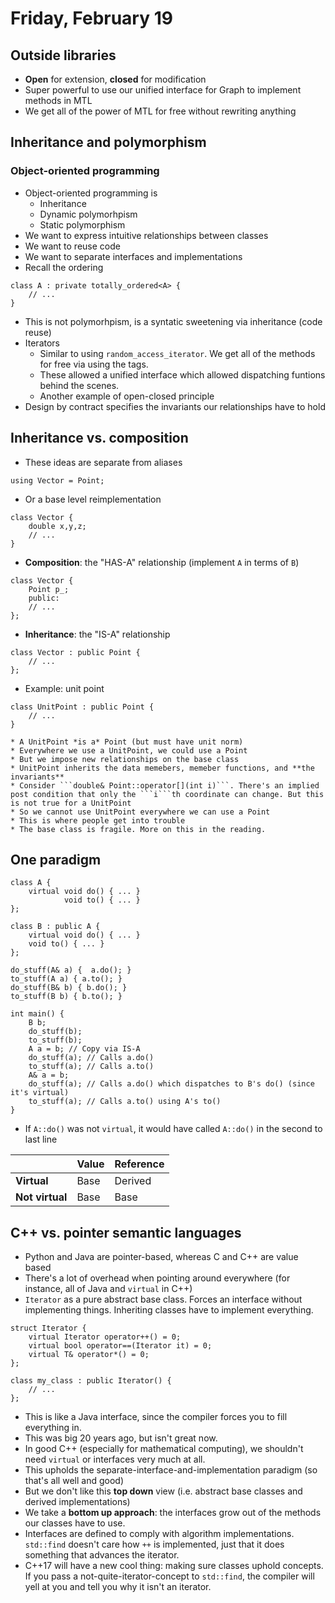 # Friday, February 19

## Outside libraries

* **Open** for extension, **closed** for modification
* Super powerful to use our unified interface for Graph to implement methods in MTL
* We get all of the power of MTL for free without rewriting anything

## Inheritance and polymorphism

### Object-oriented programming
* Object-oriented programming is
    * Inheritance
    * Dynamic polymorhpism
    * Static polymorphism
* We want to express intuitive relationships between classes
* We want to reuse code
* We want to separate interfaces and implementations
* Recall the ordering 
```{cpp}
class A : private totally_ordered<A> {
	// ...
}
```
* This is not polymorhpism, is a syntatic sweetening via inheritance (code reuse)
* Iterators
    * Similar to using ```random_access_iterator```. We get all of the methods for free via using the tags.
    * These allowed a unified interface which allowed dispatching funtions behind the scenes.
    * Another example of open-closed principle
* Design by contract specifies the invariants our relationships have to hold

## Inheritance vs. composition

* These ideas are separate from aliases
```{cpp}
using Vector = Point;
```
* Or a base level reimplementation
```{cpp}
class Vector {
	double x,y,z;
	// ...
}
```
* **Composition**: the "HAS-A" relationship (implement ```A``` in terms of ```B```)
```{cpp}
class Vector {
	Point p_;
	public:
	// ...
};
```
* **Inheritance**: the "IS-A" relationship
```{cpp}
class Vector : public Point {
	// ...
};
```
* Example: unit point
```{cpp}
class UnitPoint : public Point {
	// ...
}
```
	* A UnitPoint *is a* Point (but must have unit norm)
	* Everywhere we use a UnitPoint, we could use a Point
	* But we impose new relationships on the base class 
	* UnitPoint inherits the data memebers, memeber functions, and **the invariants**
	* Consider ```double& Point::operator[](int i)```. There's an implied post condition that only the ```i```th coordinate can change. But this is not true for a UnitPoint 
	* So we cannot use UnitPoint everywhere we can use a Point
	* This is where people get into trouble
	* The base class is fragile. More on this in the reading.

## One paradigm
```{cpp}
class A {
	virtual void do() { ... }
			void to() { ... }
};

class B : public A {
	virtual void do() { ... }
	void to() { ... }
};

do_stuff(A& a) {  a.do(); }
to_stuff(A a) { a.to(); }
do_stuff(B& b) { b.do(); }
to_stuff(B b) { b.to(); }

int main() {
	B b;
	do_stuff(b);
	to_stuff(b);
	A a = b; // Copy via IS-A
	do_stuff(a); // Calls a.do()
	to_stuff(a); // Calls a.to()
	A& a = b;
	do_stuff(a); // Calls a.do() which dispatches to B's do() (since it's virtual)
	to_stuff(a); // Calls a.to() using A's to()
}
```

* If ```A::do()``` was not ```virtual```, it would have called ```A::do()``` in the second to last line

|                 | **Value** | **Reference** |
|-----------------|-----------|---------------|
| **Virtual**     | Base      | Derived |
| **Not virtual** | Base | Base|

## C++ vs. pointer semantic languages

* Python and Java are pointer-based, whereas C and C++ are value based
* There's a lot of overhead when pointing around everywhere (for instance, all of Java and ```virtual``` in C++)
* ```Iterator``` as a pure abstract base class. Forces an interface without implementing things. Inheriting classes have to implement everything.
```{cpp}
struct Iterator {
	virtual Iterator operator++() = 0;
	virtual bool operator==(Iterator it) = 0;
	virtual T& operator*() = 0;
};

class my_class : public Iterator() {
	// ...
};
```
* This is like a Java interface, since the compiler forces you to fill everything in.
* This was big 20 years ago, but isn't great now. 
* In good C++ (especially for mathematical computing), we shouldn't need ```virtual``` or interfaces very much at all.
* This upholds the separate-interface-and-implementation paradigm (so that's all well and good)
* But we don't like this **top down** view (i.e. abstract base classes and derived implementations)
* We take a **bottom up approach**: the interfaces grow out of the methods our classes have to use.
* Interfaces are defined to comply with algorithm implementations. ```std::find``` doesn't care how ```++``` is implemented, just that it does something that advances the iterator. 
* C++17 will have a new cool thing: making sure classes uphold concepts. If you pass a not-quite-iterator-concept to ```std::find```, the compiler will yell at you and tell you why it isn't an iterator.
